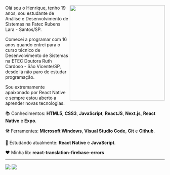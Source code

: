 <img src="https://user-images.githubusercontent.com/65872394/123756467-5010c300-d893-11eb-9916-596d3302ce98.gif" align="right" min-width="300px" max-width="550px" width="300px"
 />

<p align="left" >
  Olá sou o Henrique, tenho 19 anos, sou estudante de Análise e Desenvolvimento de Sistemas na Fatec Rubens Lara - Santos/SP.
</p>

<p align="left" >
  Comecei a programar com 16 anos quando entrei para o curso técnico de Desenvolvimento de Sistemas na ETEC Doutora Ruth Cardoso - São Vicente/SP, desde lá não paro de estudar     programação.
</p>

<p align="left" >
  Sou extremamente apaixonado por React Native e sempre estou aberto a aprender novas tecnologias.
</p>

<p align="left" >
  📚 Conhecimentos: <strong>HTML5</strong>, <strong>CSS3</strong>, <strong>JavaScript</strong>, <strong>ReactJS</strong>, <strong>Next.js</strong>, <strong>React Native</strong> e <strong>Expo</strong>.
</p>

<p align="left" >
  🛠️ Ferramentes: <strong>Microsoft Windows</strong>, <strong>Visual Studio Code</strong>, <strong>Git</strong> e <strong>Github</strong>.
</p>

<p align="left" >
  📖 Estudando atualmente: <strong>React Native</strong> e <strong>JavaScript</strong>.
</p>

<p align="left" >
  ❤️ Minha lib: <strong>react-translation-firebase-errors</strong>
</p>

---
<p align="left">
  <a href="mailto:henriquestudo@outlook.com" target="_blank"><img src="https://img.shields.io/badge/Outlook-0078D4?style=for-the-badge&logo=microsoft-outlook&logoColor=white"></a>
  <a href="https://www.linkedin.com/in/henrique-luís-oliveira-marques-3406361a7/" target="_blank"><img src="https://img.shields.io/badge/LinkedIn-0A66C2?style=for-the-badge&logo=linkedin&logoColor=white"></a>
<p>


